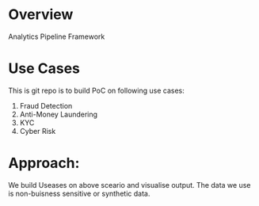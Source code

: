 # Overview
Analytics Pipeline Framework

# Use Cases
This is git repo is to build PoC on following use cases:
1. Fraud Detection
2. Anti-Money Laundering
3. KYC
4. Cyber Risk

# Approach:
We build Useases on above sceario and visualise output. The data we use is non-buisness sensitive or synthetic data.
